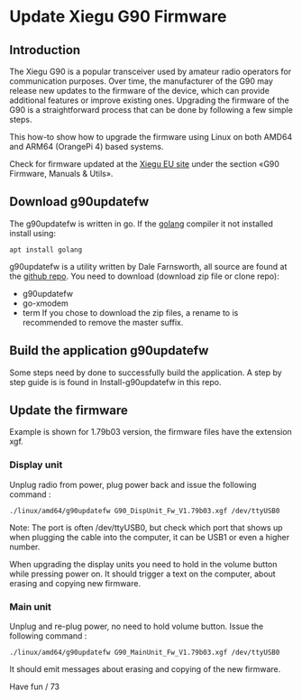 # Update Xiegu G90 Firmware 

## Introduction
The Xiegu G90 is a popular transceiver used by amateur radio operators for
communication purposes. Over time, the manufacturer of the G90 may
release new updates to the firmware of the device, which can provide
additional features or improve existing ones. Upgrading the firmware
of the G90 is a straightforward process that can be done by following
a few simple steps.

This how-to show how to upgrade the firmware using Linux on both AMD64 
and ARM64 (OrangePi 4) based systems.

Check for firmware updated at the [Xiegu EU site](https://xiegu.eu/downloads/)
under the section «G90 Firmware, Manuals & Utils».

## Download g90updatefw
The g90updatefw is written in go.
If the [golang](https://go.dev/) compiler it not installed install using: 
```
apt install golang
```

g90updatefw is a utility written by Dale Farnsworth, all source are found at the 
[github repo](https://github.com/DaleFarnsworth). You need to download 
(download zip file or clone repo):
* g90updatefw
* go-xmodem
* term
If you chose to download the zip files, a rename to is recommended to remove 
the master suffix.


## Build the application g90updatefw
Some steps need by done to successfully build the application. A step by step
guide is is found in Install-g90updatefw in this repo.


## Update the firmware

Example is shown for 1.79b03 version, the firmware files have the extension xgf.

### Display unit
Unplug radio from power, plug power back and
issue the following command :
```
./linux/amd64/g90updatefw G90_DispUnit_Fw_V1.79b03.xgf /dev/ttyUSB0
```
Note: 
The port is often /dev/ttyUSB0, but check which port that shows up when 
plugging the cable into the computer, it can be USB1 or even a higher number. 

When upgrading the display units you need to hold in the volume button
while pressing power on. It should trigger a text on the computer,
about erasing and copying new firmware.

### Main unit
Unplug and re-plug power, no need to hold volume button. 
Issue the following command :
```
./linux/amd64/g90updatefw G90_MainUnit_Fw_V1.79b03.xgf /dev/ttyUSB0
```
It should emit messages about erasing and copying of the new firmware.

Have fun / 73


